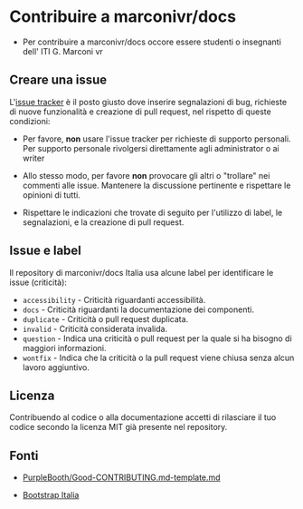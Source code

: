 # Contribuire a marconivr/docs
- Per contribuire a marconivr/docs occore essere studenti o insegnanti dell' ITI G. Marconi vr

## Creare una issue

L'[issue tracker](https://github.com/marconivr/docs/issues) è il posto giusto dove inserire segnalazioni di bug,
richieste di nuove funzionalità e creazione di pull request, nel rispetto di queste condizioni:

- Per favore, **non** usare l'issue tracker per richieste di supporto personali.
  Per supporto personale rivolgersi direttamente agli administrator o ai writer

- Allo stesso modo, per favore **non** provocare gli altri o "trollare" nei commenti alle issue.
  Mantenere la discussione pertinente e rispettare le opinioni di tutti. 
  
- Rispettare le indicazioni che trovate di seguito per l'utilizzo di label, le segnalazioni, e la creazione di pull request.

## Issue e label

Il repository di marconivr/docs Italia usa alcune label per identificare le issue (criticità):

- `accessibility` - Criticità riguardanti accessibilità.
- `docs` - Criticità riguardanti la documentazione dei componenti.
- `duplicate` - Criticità o pull request duplicata.
- `invalid` - Criticità considerata invalida.
- `question` - Indica una criticità o pull request per la quale si ha bisogno di maggiori informazioni.
- `wontfix` - Indica che la criticità o la pull request viene chiusa senza alcun lavoro aggiuntivo.

## Licenza

Contribuendo al codice o alla documentazione accetti di rilasciare il tuo codice secondo la licenza MIT già presente nel repository.



## Fonti
 - [PurpleBooth/Good-CONTRIBUTING.md-template.md](https://gist.github.com/PurpleBooth/b24679402957c63ec426)
 
 - [Bootstrap Italia](https://github.com/italia/bootstrap-italia/blob/master/CONTRIBUTING.md)
